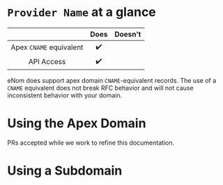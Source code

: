 # `Provider Name` at a glance

 |   | Does | Doesn't |
 | :---: | :---: | :---: |
 | Apex `CNAME` equivalent | :heavy_check_mark: |  |
 | API Access | :heavy_check_mark:| |

eNom does support apex domain `CNAME`-equivalent records. The use of a `CNAME` equivalent does not break RFC behavior and will not cause inconsistent behavior with your domain.

# Using the Apex Domain

PRs accepted while we work to refine this documentation.

# Using a Subdomain

